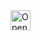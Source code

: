 <a href="https://idx.google.com/new?template=https%3A%2F%2Fgithub.com%2Fisadia-brian%2Fnext-idx">
  <img
    height="32"
    alt="Open in IDX"
    src="https://cdn.idx.dev/btn/open_purple_32.svg">
</a>
